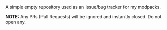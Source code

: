 A simple empty repository used as an issue/bug tracker for my modpacks.

**NOTE:** Any PRs (Pull Requests) will be ignored and instantly closed. Do not open any.
